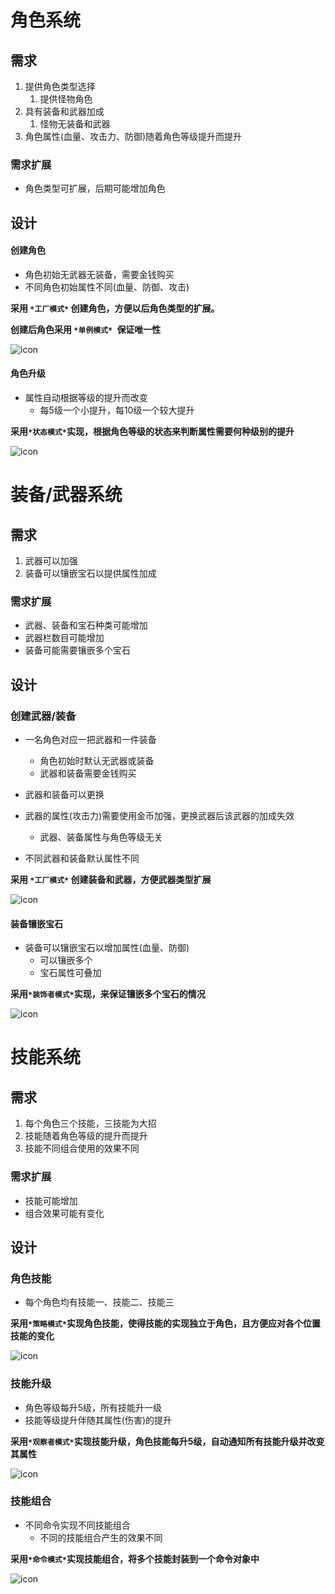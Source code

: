 # 角色系统

## 需求

1. 提供角色类型选择
   1. 提供怪物角色
2. 具有装备和武器加成
   1. 怪物无装备和武器
3. 角色属性(血量、攻击力、防御)随着角色等级提升而提升

### 需求扩展

- 角色类型可扩展，后期可能增加角色

## 设计

#### 创建角色

- 角色初始无武器无装备，需要金钱购买
- 不同角色初始属性不同(血量、防御、攻击)

**采用 `*工厂模式*` 创建角色，方便以后角色类型的扩展。**

**创建后角色采用 `*单例模式* `保证唯一性**

![icon](http://assets.processon.com/chart_image/5c98ed8ae4b0d1a5b10bf651.png?_=1553526280041)

#### 角色升级

- 属性自动根据等级的提升而改变
  - 每5级一个小提升，每10级一个较大提升

**采用`*状态模式*`实现，根据角色等级的状态来判断属性需要何种级别的提升**

![icon](http://assets.processon.com/chart_image/5c98f9b8e4b0d1a5b10bff52.png?_=1553528943495)





# 装备/武器系统

## 需求

1. 武器可以加强
2. 装备可以镶嵌宝石以提供属性加成

### 需求扩展

- 武器、装备和宝石种类可能增加
- 武器栏数目可能增加
- 装备可能需要镶嵌多个宝石

## 设计

### 创建武器/装备

- 一名角色对应一把武器和一件装备
  - 角色初始时默认无武器或装备
  - 武器和装备需要金钱购买
- 武器和装备可以更换
- 武器的属性(攻击力)需要使用金币加强，更换武器后该武器的加成失效
  - 武器、装备属性与角色等级无关

- 不同武器和装备默认属性不同

**采用 `*工厂模式*` 创建装备和武器，方便武器类型扩展**

![icon](http://assets.processon.com/chart_image/5c98ed8ae4b0d1a5b10bf651.png?_=1553527595118)

#### 装备镶嵌宝石

- 装备可以镶嵌宝石以增加属性(血量、防御)
  - 可以镶嵌多个
  - 宝石属性可叠加

**采用`*装饰者模式*`实现，来保证镶嵌多个宝石的情况**

![icon](http://assets.processon.com/chart_image/5ae45c84e4b039625af641c7.png?_=1553529518955)



# 技能系统

## 需求

1. 每个角色三个技能，三技能为大招
2. 技能随着角色等级的提升而提升
3. 技能不同组合使用的效果不同

### 需求扩展

- 技能可能增加
- 组合效果可能有变化

## 设计

### 角色技能

- 每个角色均有技能一、技能二、技能三

**采用`*策略模式*`实现角色技能，使得技能的实现独立于角色，且方便应对各个位置技能的变化**

![icon](http://assets.processon.com/chart_image/5c99a478e4b09bf72a682dd0.png?_=1553572974613)

### 技能升级

- 角色等级每升5级，所有技能升一级
- 技能等级提升伴随其属性(伤害)的提升

**采用`*观察者模式*`实现技能升级，角色技能每升5级，自动通知所有技能升级并改变其属性**

![icon](http://assets.processon.com/chart_image/5c99addfe4b09bf72a6835a7.png?_=1553575075661)

### 技能组合

- 不同命令实现不同技能组合
  - 不同的技能组合产生的效果不同

**采用`*命令模式*`实现技能组合，将多个技能封装到一个命令对象中**

![icon](http://assets.processon.com/chart_image/5c99bd98e4b0be36557f4d85.png?_=1553579039571)

